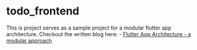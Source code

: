 # todo_frontend

This is project serves as a sample project for a modular flutter app architecture.
Checkout the written blog here: - [Flutter App Architecture - a modular approach](https://medium.com/@deep5/flutter-app-architecture-a-modular-approach-f5e507e2af55)

